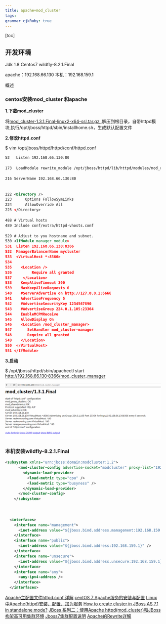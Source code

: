 ```yaml
---
title: apache+mod_cluster
tags: 
grammar_cjkRuby: true
---
```

[toc]

## 开发环境
Jdk 1.8
Centos7
wildfly-8.2.1.Final

apache：192.168.66.130
本机：192.168.159.1

概述
### centos安装mod_cluster 和apache

**1.下载mod_cluster**

将[mod_cluster-1.3.1.Final-linux2-x64-ssl.tar.gz ](http://mod-cluster.jboss.org/mod_cluster/downloads/1-3-1-Final-bin),解压到根目录，自带httpd模块,执行/opt/jboss/httpd/sbin/installhome.sh，生成默认配置文件


**2.修改httpd.conf**

$ vim /opt/jboss/httpd/httpd/conf/httpd.conf

``` xml
52   Listen 192.168.66.130:80

173  LoadModule rewrite_module /opt/jboss/httpd/lib/httpd/modules/mod_rewrite.so

216 ServerName 192.168.66.130:80


222 <Directory />
223      Options FollowSymLinks
224      AllowOverride All
225 </Directory>

488 # Virtual hosts
489 Include conf/extra/httpd-vhosts.conf

529 # Adjust to you hostname and subnet.
530 <IfModule manager_module>
531  Listen 192.168.66.130:8366
532  ManagerBalancerName mycluster
533  <VirtualHost *:8366>
534  
535    <Location />
536         Require all granted
537     </Location> 
538    KeepAliveTimeout 300
539    MaxKeepAliveRequests 0
540    #ServerAdvertise on http://127.0.0.1:6666
541    AdvertiseFrequency 5
542    #AdvertiseSecurityKey 1234567890
543    #AdvertiseGroup 224.0.1.105:23364
544    EnableMCPMReceive
545    AllowDisplay On
546    <Location /mod_cluster_manager>
547       SetHandler mod_cluster-manager
548       Require all granted
549    </Location>
550  </VirtualHost>
551 </IfModule>
```
**3.启动**

$ /opt/jboss/httpd/sbin/apachectl start
http://192.168.66.130:8366/mod_cluster_manager

![](./images/1527242837841.jpg)

###  本机安装wildfly-8.2.1.Final


``` xml
<subsystem xmlns="urn:jboss:domain:modcluster:1.2">
      <mod-cluster-config advertise-socket="modcluster" proxy-list="192.168.66.130:8366" advertise-security-key="1234567890" excluded-contexts="invoker,jbossws,juddi,console" auto-enable-contexts="true" connector="ajp">
        <dynamic-load-provider>
          <load-metric type="cpu" />
          <load-metric type="busyness" />
        </dynamic-load-provider>
      </mod-cluster-config>
    </subsystem>
	
	
	
  <interfaces>
    <interface name="management">
      <inet-address value="${jboss.bind.address.management:192.168.159.1}" />
    </interface>
    <interface name="public">
      <inet-address value="${jboss.bind.address:192.168.159.1}" />
    </interface>
    <interface name="unsecure">
      <inet-address value="${jboss.bind.address.unsecure:192.168.159.1}" />
    </interface>
    <interface name="any">
      <any-ipv4-address />
    </interface>
  </interfaces>
```









[Apache主配置文件httpd.conf 详解](https://www.linuxidc.com/Linux/2015-02/113921.htm)
[centOS 7 Apache服务的安装与配置](http://blog.51cto.com/13525470/2070375)
[Linux中Apache(httpd)安装、配置、加为服务](https://blog.csdn.net/u010297957/article/details/50751656)
[How to create cluster in JBoss AS 7.1 in standalone mode?](http://middlewaremagic.com/jboss/?p=1952)
[JBoss 系列二：使用Apache httpd(mod_cluster)和JBoss构架高可用集群环境](https://blog.csdn.net/kylinsoong/article/details/12292707/)
[Jboss7集群配置说明](https://blog.csdn.net/xixixi9988/article/details/21651449)
[Apache的Rewrite详解](https://www.jianshu.com/p/103742cccaff)

